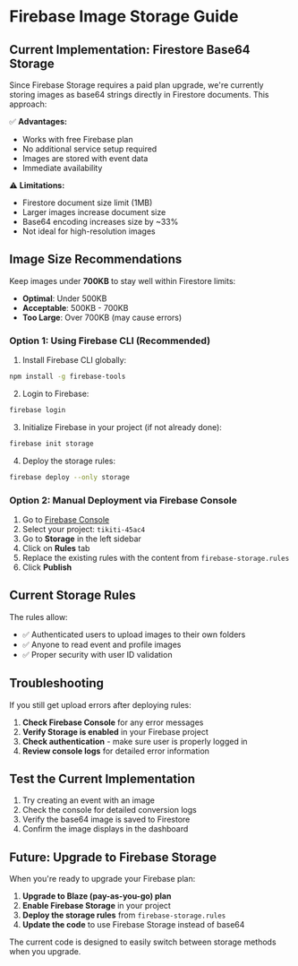 # Firebase Image Storage Guide

## Current Implementation: Firestore Base64 Storage

Since Firebase Storage requires a paid plan upgrade, we're currently storing images as base64 strings directly in Firestore documents. This approach:

✅ **Advantages:**
- Works with free Firebase plan
- No additional service setup required
- Images are stored with event data
- Immediate availability

⚠️ **Limitations:**
- Firestore document size limit (1MB)
- Larger images increase document size
- Base64 encoding increases size by ~33%
- Not ideal for high-resolution images

## Image Size Recommendations

Keep images under **700KB** to stay well within Firestore limits:
- **Optimal**: Under 500KB
- **Acceptable**: 500KB - 700KB  
- **Too Large**: Over 700KB (may cause errors)

### Option 1: Using Firebase CLI (Recommended)

1. Install Firebase CLI globally:
```bash
npm install -g firebase-tools
```

2. Login to Firebase:
```bash
firebase login
```

3. Initialize Firebase in your project (if not already done):
```bash
firebase init storage
```

4. Deploy the storage rules:
```bash
firebase deploy --only storage
```

### Option 2: Manual Deployment via Firebase Console

1. Go to [Firebase Console](https://console.firebase.google.com/)
2. Select your project: `tikiti-45ac4`
3. Go to **Storage** in the left sidebar
4. Click on **Rules** tab
5. Replace the existing rules with the content from `firebase-storage.rules`
6. Click **Publish**

## Current Storage Rules

The rules allow:
- ✅ Authenticated users to upload images to their own folders
- ✅ Anyone to read event and profile images
- ✅ Proper security with user ID validation

## Troubleshooting

If you still get upload errors after deploying rules:

1. **Check Firebase Console** for any error messages
2. **Verify Storage is enabled** in your Firebase project
3. **Check authentication** - make sure user is properly logged in
4. **Review console logs** for detailed error information

## Test the Current Implementation

1. Try creating an event with an image
2. Check the console for detailed conversion logs
3. Verify the base64 image is saved to Firestore
4. Confirm the image displays in the dashboard

## Future: Upgrade to Firebase Storage

When you're ready to upgrade your Firebase plan:

1. **Upgrade to Blaze (pay-as-you-go) plan**
2. **Enable Firebase Storage** in your project
3. **Deploy the storage rules** from `firebase-storage.rules`
4. **Update the code** to use Firebase Storage instead of base64

The current code is designed to easily switch between storage methods when you upgrade. 